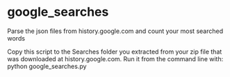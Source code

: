 # google_searches
Parse the json files from history.google.com and count your most searched words

Copy this script to the Searches folder you extracted from your zip file that was downloaded at history.google.com.  Run it from the command line with: python google_searches.py
